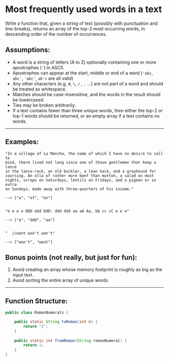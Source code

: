 # Most frequently used words in a text

Write a function that, given a string of text (possibly with punctuation and line-breaks), returns an array of the top-3 most occurring words, in descending order of the number of occurrences.

## Assumptions:

- A word is a string of letters (A to Z) optionally containing one or more apostrophes (`'`) in ASCII.
- Apostrophes can appear at the start, middle or end of a word (`'abc`, `abc'`, `'abc'`, `ab'c` are all valid)
- Any other characters (e.g. `#`, `\`, `/` , `.` ...) are not part of a word and should be treated as whitespace.
- Matches should be case-insensitive, and the words in the result should be lowercased.
- Ties may be broken arbitrarily.
- If a text contains fewer than three unique words, then either the top-2 or top-1 words should be returned, or an empty array if a text contains no words.

---

## Examples:

```text
"In a village of La Mancha, the name of which I have no desire to call to
mind, there lived not long since one of those gentlemen that keep a lance
in the lance-rack, an old buckler, a lean hack, and a greyhound for
coursing. An olla of rather more beef than mutton, a salad on most
nights, scraps on Saturdays, lentils on Fridays, and a pigeon or so extra
on Sundays, made away with three-quarters of his income."

--> ["a", "of", "on"]


"e e e e DDD ddd DdD: ddd ddd aa aA Aa, bb cc cC e e e"

--> ["e", "ddd", "aa"]


"  //wont won't won't"

--> ["won't", "wont"]
```

## Bonus points (not really, but just for fun):
1. Avoid creating an array whose memory footprint is roughly as big as the input text.
2. Avoid sorting the entire array of unique words.

---

## Function Structure:

```java
public class RomanNumerals {

    public static String toRoman(int n) {
        return "I";
    }
    
    public static int fromRoman(String romanNumeral) {
        return 1;
    }
}
